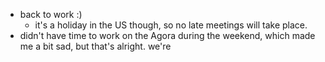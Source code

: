 - back to work :)
	- it's a holiday in the US though, so no late meetings will take place.
- didn't have time to work on the Agora during the weekend, which made me a bit sad, but that's alright. we're